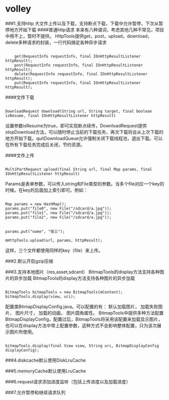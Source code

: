 volley
======
###1.支持http 大文件上传以及下载，支持断点下载，下载中允许暂停，下次从暂停地方开始下载
####普通http请求
本来有八种谓词，考虑其他几种不常见，项目中用不上，暂时不提供。
HttpTools提供get，post，upload，download，delete多种请求的封装，一行代码搞定各种异步请求
<p><code>
    get(RequestInfo requestInfo, final IOnHttpResultListener httpResult);  
    post(RequestInfo requestInfo, final IOnHttpResultListener httpResult);  
    delete(RequestInfo requestInfo, final IOnHttpResultListener httpResult);  
    put(RequestInfo requestInfo, final IOnHttpResultListener httpResult);
</code></p>

####文件下载
<p><code>
DownloadRequest download(String url, String target, final boolean isResume, final IOnHttpResultListener httpResult)
</code></p>
设置参数isResume为true，即可实现断点续传，DownloadRequest提供stopDownload方法，可以随时停止当前的下载任务，再次下载将会从上次下载的地方开始下载。quitDownloadQueue允许强制关闭下载线程池，退出下载。可以在所有下载任务完成后关闭，节约资源。

####文件上传
<p><code>
MultiPartRequest<String> upload(final String url, final Map<String, Object> params, final IOnHttpResultListener httpResult)
</code></p>
Params是表单参数，可以传入string和File类型的参数。当多个file对应一个key的时候。在key的后面加上索引即可。例如：
<p><code>
Map<String,Object> params = new HashMap<String, Object>();  
params.put("file0", new File("/sdcard/a.jpg"));  
params.put("file1", new File("/sdcard/a.jpg"));  
params.put("file2", new File("/sdcard/a.jpg"));  

params.put("name", "张三");  
mHttpTools.upload(url, params, httpResult);
</code></p>
这样，三个文件都使用同样的key（file）来上传。

###2.默认开启gzip压缩

###3.支持本地图片（res,asset,sdcard）
BitmapTools的display方法支持各种图片的异步加载
BitmapTools的display方法支持各种图片的异步加载
<p><code>
BitmapTools bitmapTools = new BitmapTools(mContext);  
bitmapTools.display(view, uri);
</code></p>

配置类BitmapDisplayConfig.java。可以配置的有：
默认加载图片，
加载失败图片，
图片尺寸，
加载的动画，
图片圆角属性。
BitmapTools中提供多种方法配置BitmapDisplayConfig，配置过后，BitmapTools将采用该配置来加载显示图片，也可以在display方法中带上配置参数，这种方式不会影响整体配置，只为该次展示图片所使用。
<p><code>
bitmapTools.display(final View view, String uri, BitmapDisplayConfig displayConfig);
</code></p>

###4.diskcache默认使用DiskLruCache

###5.memoryCache默认使用LruCache

###6.request请求添加进度监听（包括上传进度以及加载进度）

###7.允许暂停和继续请求队列


